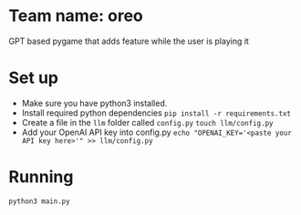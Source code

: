 # Team name: oreo
GPT based pygame that adds feature while the user is playing it

# Set up

- Make sure you have python3 installed.
- Install required python dependencies ```pip install -r requirements.txt```
- Create a file in the ```llm``` folder called ```config.py``` ```touch llm/config.py```
- Add your OpenAI API key into config.py ```echo "OPENAI_KEY='<paste your API key here>'" >> llm/config.py```

# Running 

```python3 main.py```
